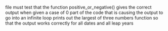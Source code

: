 file must test that the function positive_or_negative() gives the correct output when given a case of 0
part of the code that is causing the output to go into an infinite loop
prints out the largest of three numbers
 function so that the output works correctly for all dates and all leap years

